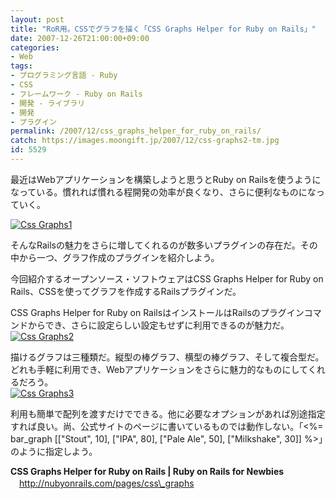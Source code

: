 ```yaml
---
layout: post
title: "RoR用。CSSでグラフを描く「CSS Graphs Helper for Ruby on Rails」"
date: 2007-12-26T21:00:00+09:00
categories:
- Web
tags: 
- プログラミング言語 - Ruby
- CSS
- フレームワーク - Ruby on Rails
- 開発 - ライブラリ
- 開発
- プラグイン
permalink: /2007/12/css_graphs_helper_for_ruby_on_rails/
catch: https://images.moongift.jp/2007/12/css-graphs2-tm.jpg
id: 5529
---
```

最近はWebアプリケーションを構築しようと思うとRuby on Railsを使うようになっている。慣れれば慣れる程開発の効率が良くなり、さらに便利なものになっていく。   
  
[![Css Graphs1](https://images.moongift.jp/2007/12/css-graphs1-tm.jpg)](https://images.moongift.jp/2007/12/css-graphs1.png)  
  
そんなRailsの魅力をさらに増してくれるのが数多いプラグインの存在だ。その中から一つ、グラフ作成のプラグインを紹介しよう。   
  
今回紹介するオープンソース・ソフトウェアはCSS Graphs Helper for Ruby on Rails、CSSを使ってグラフを作成するRailsプラグインだ。   
<!--more-->  
CSS Graphs Helper for Ruby on RailsはインストールはRailsのプラグインコマンドからでき、さらに設定らしい設定もせずに利用できるのが魅力だ。   
[![Css Graphs2](https://images.moongift.jp/2007/12/css-graphs2-tm.jpg)](https://images.moongift.jp/2007/12/css-graphs2.png)  
  
描けるグラフは三種類だ。縦型の棒グラフ、横型の棒グラフ、そして複合型だ。どれも手軽に利用でき、Webアプリケーションをさらに魅力的なものにしてくれるだろう。   
[![Css Graphs3](https://images.moongift.jp/2007/12/css-graphs3-tm.jpg)](https://images.moongift.jp/2007/12/css-graphs3.png)  
  
利用も簡単で配列を渡すだけでできる。他に必要なオプションがあれば別途指定すれば良い。尚、公式サイトのページに書いているものでは動作しない。「\<%= bar\_graph [["Stout", 10], ["IPA", 80], ["Pale Ale", 50], ["Milkshake", 30]] %\>」のように指定しよう。   
  
**CSS Graphs Helper for Ruby on Rails | Ruby on Rails for Newbies**   
　[http://nubyonrails.com/pages/css\_graphs   
](http://nubyonrails.com/pages/css_graphs)


